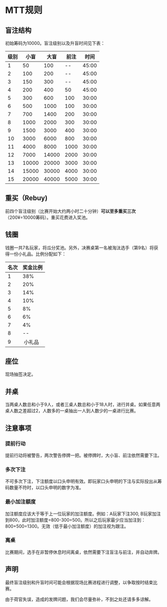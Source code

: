 # MTT规则
## 盲注结构
初始筹码为10000。盲注级别以及升盲时间见下表：

| 级别 | 小盲  | 大盲  | 前注 | 时间  |
|-------|-------|-------|------|-------|
| 1     | 50    | 100   | --   | 45:00 |
| 2     | 100   | 200   | --   | 45:00 |
| 3     | 150   | 300   | --   | 45:00 |
| 4     | 200   | 400   | 50   | 45:00 |
| 5     | 300   | 600   | 100  | 30:00 |
| 6     | 500   | 1000  | 100  | 30:00 |
| 7     | 700   | 1400  | 200  | 30:00 |
| 8     | 1000  | 2000  | 300  | 30:00 |
| 9     | 1500  | 3000  | 400  | 30:00 |
| 10    | 3000  | 6000  | 800  | 30:00 |
| 11    | 4000  | 8000  | 1000 | 30:00 |
| 12    | 7000  | 14000 | 2000 | 30:00 |
| 13    | 10000 | 20000 | 3000 | 30:00 |
| 14    | 15000 | 30000 | 4000 | 30:00 |
| 15    | 20000 | 40000 | 5000 | 30:00 |

## 重买（Rebuy)
前四个盲注级别（比赛开始大约两小时二十分钟）__可以至多重买三次__（200¥=10000筹码）。重买花费进入奖池。
## 钱圈
钱圈一共7名玩家，将瓜分奖池。另外，决赛桌第一名被淘汰选手（第9名）将获得一份小礼品。比例分配如下：

| 名次 | 奖金比例 |
|------|----------|
| 1    | 38%      |
| 2    | 20%      |
| 3    | 14%      |
| 4    | 10%      |
| 5    |  8%      |
| 6    |  6%      |
| 7    |  4%      |
| 8    |  --      |
| 9    |  小礼品   |


## 座位
现场抽签决定。
## 并桌
当两桌人数总和小于9人，或者三桌人数总和小于18人时，进行并桌。如果任意两桌人数之差超过2，人数多的一桌抽出一人到人数少的一桌进行比赛。
## 注意事项
### 提前行动

提前行动将被警告，两次警告停牌一把。被停牌时，大小盲、前注依然需要下注。

### 多次下注
不可多次下注，下注额度以口头申明有效。即玩家口头申明的下注与实际投出从筹码数量不符时，以口头申明的数字为准。

### 最小加注额度
加注额度应该大于等于上一位玩家的加注额度。例如：A玩家下注300, B玩家加注到800，此时加注额度=800-300=500。所以之后玩家最少应当加注到：800+500=1300。无效（低于最小加注额度）的加注视为跟注。

### 离桌
比赛期间，选手在非暂停休息时间离桌，依然需要下注盲注与前注，并自动弃牌。
## 声明
最终盲注级别和升盲时间可能会根据现场比赛进程进行调整，以争取按时结束比赛。

由于荷官失误，造成的发牌问题，我们会尽量弥补，不到之处还请多多谅解。
